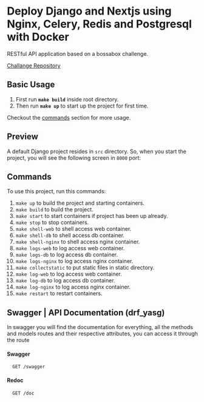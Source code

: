 # Deploy Django and Nextjs using Nginx, Celery, Redis and Postgresql with Docker

RESTful API application based on a bossabox challenge.

[Challange Repository](https://bossabox.notion.site/Back-end-0b2c45f1a00e4a849eefe3b1d57f23c6)


## Basic Usage
1. First run **`make build`** inside root directory.
2. Then run **`make up`** to start up the project for first time.

Checkout the [commands](#commands) section for more usage.

## Preview
A default Django project resides in `src` directory. So, when you start the project, you will see the following screen in `8000` port:


## Commands
To use this project, run this commands:

1. `make up` to build the project and starting containers.
2. `make build` to build the project.
3. `make start` to start containers if project has been up already.
4. `make stop` to stop containers.
5. `make shell-web` to shell access web container.
6. `make shell-db` to shell access db container.
7. `make shell-nginx` to shell access nginx container.
8. `make logs-web` to log access web container.
9. `make logs-db` to log access db container.
10. `make logs-nginx` to log access nginx container.
11. `make collectstatic` to put static files in static directory.
12. `make log-web` to log access web container.
13. `make log-db` to log access db container.
14. `make log-nginx` to log access nginx container.
15. `make restart` to restart containers.

## Swagger | API Documentation (drf_yasg)

In swagger you will find the documentation for everything, all the methods and models routes and their respective attributes, you can access it through the route

#### Swagger

```http
  GET /swagger
```

#### Redoc

```http
  GET /doc
```

#







